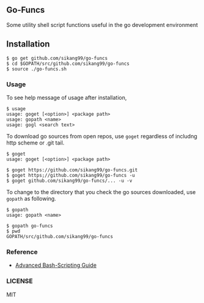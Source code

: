 ## Go-Funcs

Some utility shell script functions useful in the go development environment


## Installation

```
$ go get github.com/sikang99/go-funcs
$ cd $GOPATH/src/github.com/sikang99/go-funcs
$ source ./go-funcs.sh
```

### Usage

To see help message of usage after installation, 
```
$ usage
usage: goget [<option>] <package path>
usage: gopath <name>
usage: gogl <search text>
```

To download go sources from open repos, use `goget` regardless of includng http scheme or .git tail.
```
$ goget
usage: goget [<option>] <package path>

$ goget https://github.com/sikang99/go-funcs.git
$ goget https;//github.com/sikang99/go-funcs -u
$ goget github.com/sikang99/go-funcs/... -u -v
```

To change to the directory that you check the go sources downloaded, use `gopath` as following.
```
$ gopath
usage: gopath <name>

$ gopath go-funcs
$ pwd
GOPATH/src/github.com/sikang99/go-funcs
```

### Reference

- [Advanced Bash-Scripting Guide](https://www.tldp.org/LDP/abs/html/index.html)

### LICENSE

MIT


